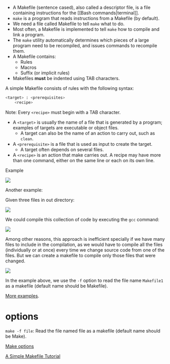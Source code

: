 - A Makefile (sentence cased), also called a descriptor file, is a file containing instructions for the [[Bash commands|terminal]].
- `make` is a program that reads instructions from a Makefile (by default).
- We need a file called Makefile to tell `make` what to do.
- Most often, a Makefile is implemented to tell `make` how to compile and link a program.
- The `make` utility automatically determines which pieces of a large program need to be recompiled, and issues commands to recompile them.
- A Makefile contains:
	- Rules
	- Macros
	- Suffix (or implicit rules)
- Makefiles **must** be indented using TAB characters.

A simple Makefile consists of rules with the following syntax:

```Bash
<target> : <prerequisites>
	<recipe>
```
Note: Every `<recipe>` must begin with a TAB character.

- A `<target>` is usually the name of a file that is generated by a program; examples of targets are executable or object files.
	- A target can also be the name of an action to carry out, such as `clean`.
- A `<prerequisite>` is a file that is used as input to create the target.
	- A target often depends on several files.
- A `<recipe>` is an action that make carries out. A recipe may have more than one command, either on the same line or each on its own line.

Example

![](https://i.imgur.com/RAtNL2I.png)

Another example:

Given three files in out directory:

![](https://i.imgur.com/7hNMUsW.png)

We could compile this collection of code by executing the `gcc` command:

![](https://i.imgur.com/CbffSMc.png)

Among other reasons, this approach is inefficient specially if we have many files to include in the compilation, as we would have to compile all the files (individually or at once) every time we change source code from one of the files. But we can create a makefile to compile only those files that were changed.

![](https://i.imgur.com/6EEo4o4.png)

In the example above, we use the `-f` option to read the file name `Makefile1` as a makefile (default name should be Makefile).

[More examples](https://www.cs.colby.edu/maxwell/courses/tutorials/maketutor/).

# options

`make -f file`: Read the file named file as a makefile (default name should be Make).

[Make options](https://www.gnu.org/software/make/manual/html_node/Options-Summary.html)

[A Simple Makefile Tutorial](https://www.cs.colby.edu/maxwell/courses/tutorials/maketutor/)